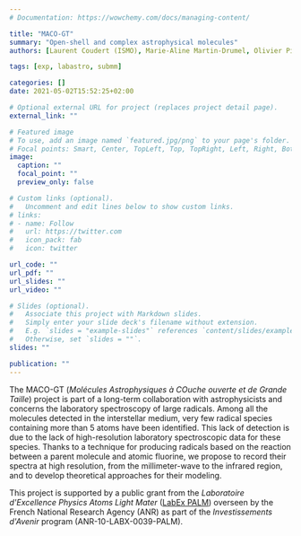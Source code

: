 ```yaml
---
# Documentation: https://wowchemy.com/docs/managing-content/

title: "MACO-GT"
summary: "Open-shell and complex astrophysical molecules"
authors: [Laurent Coudert (ISMO), Marie-Aline Martin-Drumel, Olivier Pirali]

tags: [exp, labastro, submm]

categories: []
date: 2021-05-02T15:52:25+02:00

# Optional external URL for project (replaces project detail page).
external_link: ""

# Featured image
# To use, add an image named `featured.jpg/png` to your page's folder.
# Focal points: Smart, Center, TopLeft, Top, TopRight, Left, Right, BottomLeft, Bottom, BottomRight.
image:
  caption: ""
  focal_point: ""
  preview_only: false

# Custom links (optional).
#   Uncomment and edit lines below to show custom links.
# links:
# - name: Follow
#   url: https://twitter.com
#   icon_pack: fab
#   icon: twitter

url_code: ""
url_pdf: ""
url_slides: ""
url_video: ""

# Slides (optional).
#   Associate this project with Markdown slides.
#   Simply enter your slide deck's filename without extension.
#   E.g. `slides = "example-slides"` references `content/slides/example-slides.md`.
#   Otherwise, set `slides = ""`.
slides: ""

publication: ""
---
```

The MACO-GT (*Molécules Astrophysiques à COuche ouverte et de Grande Taille*) project is part of a long-term collaboration with astrophysicists and concerns the laboratory spectroscopy of large radicals. Among all the molecules detected in the interstellar medium, very few radical species containing more than 5 atoms have been identified. This lack of detection is due to the lack of high-resolution laboratory spectroscopic data for these species. Thanks to a technique for producing radicals based on the reaction between a parent molecule and atomic fluorine, we propose to record their spectra at high resolution, from the millimeter-wave to the infrared region, and to develop theoretical approaches for their modeling. 


This project is supported by a public grant from the *Laboratoire d'Excellence Physics Atoms Light Mater* ([LabEx PALM](https://www.labex-palm.fr/)) overseen by the French National Research Agency (ANR) as part of the *Investissements d'Avenir* program (ANR-10-LABX-0039-PALM).
